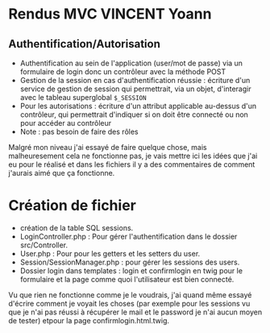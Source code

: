 # Rendus MVC VINCENT Yoann

## Authentification/Autorisation

- Authentification au sein de l'application (user/mot de passe) via un formulaire de login donc un contrôleur avec la méthode POST
- Gestion de la session en cas d'authentification réussie : écriture d'un service de gestion de session qui permettrait, via un objet, d'interagir avec le tableau superglobal `$_SESSION`
- Pour les autorisations : écriture d'un attribut applicable au-dessus d'un contrôleur, qui permettrait d'indiquer si on doit être connecté ou non pour accéder au contrôleur
- Note : pas besoin de faire des rôles

Malgré mon niveau j'ai essayé de faire quelque chose, mais malheuresement cela ne fonctionne pas, je vais mettre ici les idées que j'ai eu pour le réalisé et dans les fichiers il y a des commentaires de comment j'aurais aimé que ça fonctionne.

# Création de fichier

- création de la table SQL sessions.
- LoginController.php : Pour gérer l'authentification dans le dossier src/Controller.
- User.php : Pour pour les getters et les setters du user.
- Session/SessionManager.php : pour gérer les sessions des users.
- Dossier login dans templates : login et confirmlogin en twig pour le formulaire et la page comme quoi l'utilisateur est bien connecté.

Vu que rien ne fonctionne comme je le voudrais, j'ai quand même essayé d'écrire comment je voyait les choses (par exemple pour les sessions vu que je n'ai pas réussi à récupérer le mail et le password je n'ai aucun moyen de tester) etpour la page confirmlogin.html.twig.
